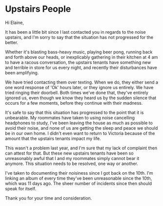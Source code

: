# Upstairs People

Hi Elaine, 

It has been a little bit since I last contacted you in regards to the noise upstairs, and I'm sorry to say that the situation has not progressed for the better.

Whether it's blasting bass-heavy music, playing beer pong, running back and forth above our heads, or inexplicably gathering in their kitchen at 4 am to have a racous conversation, the upstairs tenants have something new and terrible in store for us every night, and recently their disturbances have been amplifying.

We have tried contacting them over texting. When we do, they either send a one word response of 'Ok' hours later, or they ignore us entirely. We have tried ringing their doorbell. Both times we've done that, they've entirely ignored us, even though we know they heard us by the sudden silence that occurs for a few moments, before they continue with their madness.

It's safe to say that this situation has progressed to the point that it is unbearable. My roommates have taken to using noise cancelling headphones to study, I've been leaving the house as much as possible to avoid their noise, and none of us are getting the sleep and peace we should be in our own home. I didn't even want to return to Victoria because of the amount that the upstairs tenants impact my life.

This wasn't a problem last year, and I'm sure that my lack of complaint then can attest for that. But these new upstairs tenants have been so unreasonably awful that I and my roommates simply cannot bear it anymore. This situation needs to be resolved, one way or another.

I've taken to documenting their noisiness since I got back on the 10th. I'm linking an album of every time they've been unreasonable since the 10th, which was 11 days ago. The sheer number of incidents since then should speak for itself.

Thank you for your time and consideration.